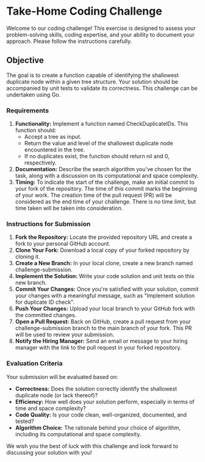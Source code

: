 # Take-Home Coding Challenge

Welcome to our coding challenge! This exercise is designed to assess your problem-solving skills, coding expertise, and your ability to document your approach. Please follow the instructions carefully.

## Objective
The goal is to create a function capable of identifying the shallowest duplicate node within a given tree structure. Your solution should be accompanied by unit tests to validate its correctness. This challenge can be undertaken using Go.

### Requirements
1. **Functionality:** Implement a function named CheckDuplicateIDs. This function should:
    * Accept a tree as input.
    * Return the value and level of the shallowest duplicate node encountered in the tree.
    * If no duplicates exist, the function should return nil and 0, respectively.
2. **Documentation:** Describe the search algorithm you've chosen for the task, along with a discussion on its computational and space complexity.
3. **Timing:** To indicate the start of the challenge, make an initial commit to your fork of the repository. The time of this commit marks the beginning of your work. The creation time of the pull request (PR) will be considered as the end time of your challenge. There is no time limit, but time taken will be taken into consideration.

### Instructions for Submission
1. **Fork the Repository:** Locate the provided repository URL and create a fork to your personal GitHub account.
2. **Clone Your Fork:** Download a local copy of your forked repository by cloning it.
3. **Create a New Branch:** In your local clone, create a new branch named challenge-submission.
4. **Implement the Solution:** Write your code solution and unit tests on this new branch.
5. **Commit Your Changes:** Once you're satisfied with your solution, commit your changes with a meaningful message, such as "Implement solution for duplicate ID check".
6. **Push Your Changes:** Upload your local branch to your GitHub fork with the committed changes.
7. **Open a Pull Request:** Back on GitHub, create a pull request from your challenge-submission branch to the main branch of your fork. This PR will be used to review your submission.
8. **Notify the Hiring Manager:** Send an email or message to your hiring manager with the link to the pull request in your forked repository.

### Evaluation Criteria
Your submission will be evaluated based on:

* **Correctness:** Does the solution correctly identify the shallowest duplicate node (or lack thereof)?
* **Efficiency:** How well does your solution perform, especially in terms of time and space complexity?
* **Code Quality:** Is your code clean, well-organized, documented, and tested?
* **Algorithm Choice:** The rationale behind your choice of algorithm, including its computational and space complexity.

We wish you the best of luck with this challenge and look forward to discussing your solution with you!
